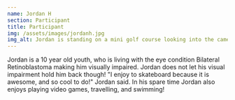 ```yaml
---
name: Jordan H
section: Participant
title: Participant
img: /assets/images/jordanh.jpg
img_alt: Jordan is standing on a mini golf course looking into the camera and smiling.  He is holding 2 fingers up as a peace sign with his right hand. 
---
```

Jordan is a 10 year old youth, who is living with the eye condition Bilateral Retinoblastoma making him visually impaired.  Jordan does not let his visual impairment hold him back though!  "I enjoy to skateboard because it is awesome, and so cool to do!" Jordan said.  In his spare time Jordan also enjoys playing video games,  travelling, and swimming! 